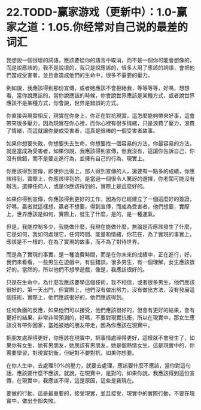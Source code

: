 # 22.TODD-赢家游戏（更新中）：1.0-赢家之道：1.05.你经常对自己说的最差的词汇

我想說一個很壞的詞語，應該要從你的語言中取消，而不是一個你可能會想像的，而是說應該的，我不是說壞的，我只是說應該的，很多人用了應該的詞語，會把他們當成受害者，並且會造成他們的生命中，很多不需要的壓力。

例如說，我應該得到那份宣傳，或者她應該不會拒絕我，等等等等，好嗎，想想看，當你說應該的，當你說應該的時候，你會說世界應該是某種方式，或者說世界應該不是某種方式，你會說，世界是錯誤的方式。

你直接與現實相反，現實在你身上，你正在對抗現實，這怎麼能夠帶來好事，這會帶來很多壓力，因為現實在你心裡，而你心裡有很多情緒，只是浪費了壓力，浪費了情緒，而這就讓你變成受害者，這真是很棒的一個受害者故事。

如果你想要失敗，你想要失去生命，你想要找一個容易的方法，你最容易的方法，就是當成為受害者，如果你說，我應該得到宣傳，但我沒有，這讓你告訴自己，你沒有做錯，而不是要走進行為，並擁有自己的行為，現實上。

你應該得到宣傳，即使你比得上，那人得到宣傳的人，還要有一點多的成績，你應該得到，實際上，你應該得到的，是當過一個很令人驚訝的選擇，你老闆可能沒有辦法，選擇任何人，或是你應該得到的，實際上是這麼好的。

如果你得到宣傳，你應該得到更好的工作，因為你已經建立了一個這麼好的簽證，好嗎，贏者就這樣想，贏者不想要，得到宣傳，而成為受害者，他們想要，實際上，世界應該是如何，實際上，發生了什麼，是的，是一種運氣。

但是，我能控制多少，我能做什麼，我現在能做什麼，無論是否應該發生了什麼，它是如何，我如何處理它，任何時間、能量和情緒，你花在，為了實現的事實上，應該是不一樣的，在為了實現的故事，而不為了對待世界。

而是為了實現的事實，是一種浪費時間，而是在你未來的成績中，正在進行，好，我們來看看，一些男生在遊戲中，有些錯誤，很多男生，有一個理解，女生應該很好的，當然的，所以他們不想學遊戲，像是，我應該很好的。

只是在生命中，為什麼我應該要學這個技術，我不相信，或者很多男生，他們應該很好的，第一天出門，但實際上，他們沒有做出努力，沒有做出方法，沒有發展這個技術，實際上，他們應該很好的，他們應該得到。

任何負面的反應，如果他們可以接受，他們應該很好的，但會有更好的結果，會有更好的結果，非常非常預測的，好嗎，不要對現實抗衡，所以在現實中，那女生應該沒有帶你回家，當她被她的朋友帶走，因為你應該在現實中。

把朋友處理得更好，你應該在現實中，把事情處理得更好，這樣就不會發生了，如果你有女生，她有男朋友，她應該有男朋友，她是個熱情女生，這是現實中的，你需要學習，對現實抗衡，但絕對不要對抗，如果你想要。

在你人生中，去處理90%的壓力，就要去處理，應該要什麼不應該，當你對這句話，應該要什麼不應該，就說，在現實中，是對的，如果你說，我應該得到這份宣傳，在現實中，我應該不得，這是原因，這些是我現在。

要做的行動，這是最重要的，接受現實，並且接受，現實中的實際行動，不要在現實中，做出全部失敗。